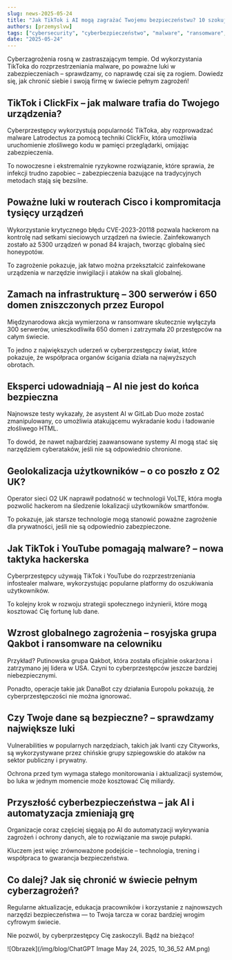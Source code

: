 ```yaml
---
slug: news-2025-05-24
title: "Jak TikTok i AI mogą zagrażać Twojemu bezpieczeństwu? 10 szokujących faktów, które musisz znać!"
authors: [przemyslvw]
tags: ["cybersecurity", "cyberbezpieczeństwo", "malware", "ransomware", "vulnerabilities", "exploits", "privacy"]
date: "2025-05-24"
---
```


Cyberzagrożenia rosną w zastraszającym tempie. Od wykorzystania TikToka do rozprzestrzeniania malware, po poważne luki w zabezpieczeniach – sprawdzamy, co naprawdę czai się za rogiem. Dowiedz się, jak chronić siebie i swoją firmę w świecie pełnym zagrożeń!


## TikTok i ClickFix – jak malware trafia do Twojego urządzenia?

Cyberprzestępcy wykorzystują popularność TikToka, aby rozprowadzać malware Latrodectus za pomocą techniki ClickFix, która umożliwia uruchomienie złośliwego kodu w pamięci przeglądarki, omijając zabezpieczenia.

To nowoczesne i ekstremalnie ryzykowne rozwiązanie, które sprawia, że infekcji trudno zapobiec – zabezpieczenia bazujące na tradycyjnych metodach stają się bezsilne.


## Poważne luki w routerach Cisco i kompromitacja tysięcy urządzeń

Wykorzystanie krytycznego błędu CVE-2023-20118 pozwala hackerom na kontrolę nad setkami sieciowych urządzeń na świecie. Zainfekowanych zostało aż 5300 urządzeń w ponad 84 krajach, tworząc globalną sieć honeypotów.

To zagrożenie pokazuje, jak łatwo można przekształcić zainfekowane urządzenia w narzędzie inwigilacji i ataków na skali globalnej.


## Zamach na infrastrukturę – 300 serwerów i 650 domen zniszczonych przez Europol

Międzynarodowa akcja wymierzona w ransomware skutecznie wyłączyła 300 serwerów, unieszkodliwiła 650 domen i zatrzymała 20 przestępców na całym świecie.

To jedno z największych uderzeń w cyberprzestępczy świat, które pokazuje, że współpraca organów ścigania działa na najwyższych obrotach.


## Eksperci udowadniają – AI nie jest do końca bezpieczna

Najnowsze testy wykazały, że asystent AI w GitLab Duo może zostać zmanipulowany, co umożliwia atakującemu wykradanie kodu i ładowanie złośliwego HTML.

To dowód, że nawet najbardziej zaawansowane systemy AI mogą stać się narzędziem cyberataków, jeśli nie są odpowiednio chronione.


## Geolokalizacja użytkowników – o co poszło z O2 UK?

Operator sieci O2 UK naprawił podatność w technologii VoLTE, która mogła pozwolić hackerom na śledzenie lokalizacji użytkowników smartfonów.

To pokazuje, jak starsze technologie mogą stanowić poważne zagrożenie dla prywatności, jeśli nie są odpowiednio zabezpieczone.


## Jak TikTok i YouTube pomagają malware? – nowa taktyka hackerska

Cyberprzestępcy używają TikTok i YouTube do rozprzestrzeniania infostealer malware, wykorzystując popularne platformy do oszukiwania użytkowników.

To kolejny krok w rozwoju strategii społecznego inżynierii, które mogą kosztować Cię fortunę lub dane.


## Wzrost globalnego zagrożenia – rosyjska grupa Qakbot i ransomware na celowniku

Przykład? Putinowska grupa Qakbot, która została oficjalnie oskarżona i zatrzymano jej lidera w USA. Czyni to cyberprzestępców jeszcze bardziej niebezpiecznymi.

Ponadto, operacje takie jak DanaBot czy działania Europolu pokazują, że cyberprzestępczości nie można ignorować.


## Czy Twoje dane są bezpieczne? – sprawdzamy największe luki

Vulnerabilities w popularnych narzędziach, takich jak Ivanti czy Cityworks, są wykorzystywane przez chińskie grupy szpiegowskie do ataków na sektor publiczny i prywatny.

Ochrona przed tym wymaga stałego monitorowania i aktualizacji systemów, bo luka w jednym momencie może kosztować Cię miliardy.


## Przyszłość cyberbezpieczeństwa – jak AI i automatyzacja zmieniają grę

Organizacje coraz częściej sięgają po AI do automatyzacji wykrywania zagrożeń i ochrony danych, ale to rozwiązanie ma swoje pułapki.

Kluczem jest więc zrównoważone podejście – technologia, trening i współpraca to gwarancja bezpieczeństwa.


## Co dalej? Jak się chronić w świecie pełnym cyberzagrożeń?

Regularne aktualizacje, edukacja pracowników i korzystanie z najnowszych narzędzi bezpieczeństwa — to Twoja tarcza w coraz bardziej wrogim cyfrowym świecie.

Nie pozwól, by cyberprzestępcy Cię zaskoczyli. Bądź na bieżąco!



![Obrazek](/img/blog/ChatGPT Image May 24, 2025, 10_36_52 AM.png)
